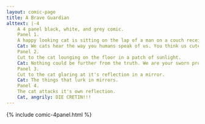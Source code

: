```yaml
---
layout: comic-page
title: A Brave Guardian
alttext: |-4 
    A 4 panel black, white, and grey comic.
    Panel 1.
    A happy looking cat is sitting on the lap of a man on a couch receiving pets.
    Cat: We cats hear the way you humans speak of us. You think us cute idiots. Selfish goofs.
    Panel 2.
    Cut to the cat lounging on the floor in a patch of sunlight.
    Cat: Nothing could be further from the truth. We are your sworn protectors. Your last line of defence against an enemy you seem incapable of perceiving.
    Panel 3.
    Cut to the cat glaring at it's reflection in a mirror.
    Cat: The things that lurk in mirrors.
    Panel 4.
    The cat attacks it's own reflection.
    Cat, angrily: DIE CRETIN!!!
---
```

{% include comic-4panel.html %}